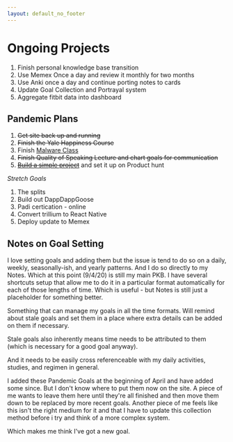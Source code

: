 ```yaml
---
layout: default_no_footer
---
```


# Ongoing Projects

1. Finish personal knowledge base transition
1. Use Memex Once a day and review it monthly for two months
1. Use Anki once a day and continue porting notes to cards
1. Update Goal Collection and Portrayal system
1. Aggregate fitbit data into dashboard

## Pandemic Plans

1. ~~Get site back up and running~~
1. ~~Finish the Yale Happiness Course~~
1. Finish [Malware Class](https://class.malware.re)
1. ~~Finish Quality of Speaking Lecture and chart goals for communication~~
1. ~~[Build a simple project](http://github.com/pajamaw/chrome-to-firefox)~~ and set it up on Product hunt

*Stretch Goals*

1. The splits
1. Build out DappDappGoose
1. Padi certication - online
1. Convert trillium to React Native
1. Deploy update to Memex

## Notes on Goal Setting

I love setting goals and adding them but the issue is tend to do so on a daily, weekly, seasonally-ish, and yearly patterns. And I do so directly to my Notes. Which at this point (9/4/20) is still my main PKB. I have several shortcuts setup that allow me to do it in a particular format automatically for each of those lengths of time. Which is useful - but Notes is still just a placeholder for something better. 

Something that can manage my goals in all the time formats. Will remind about stale goals and set them in a place where extra details can be added on them if necessary. 

Stale goals also inherently means time needs to be attributed to them (which is necessary for a good goal anyway). 

And it needs to be easily cross referenceable with my daily activities, studies, and regimen in general. 

I added these Pandemic Goals at the beginning of April and have added some since. But I don't know where to put them now on the site. A piece of me wants to leave them here until they're all finished and then move them down to be replaced by more recent goals. Another piece of me feels like this isn't the right medium for it and that I have to update this collection method before i try and think of a more complex system.

Which makes me think I've got a new goal.